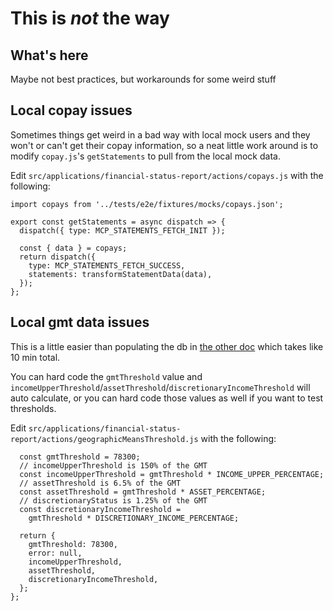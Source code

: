 # This is *not* the way
## What's here
Maybe not best practices, but workarounds for some weird stuff

## Local copay issues
Sometimes things get weird in a bad way with local mock users and they won't or can't get their copay information, so a neat little work around is to modify `copay.js`'s `getStatements` to pull from the local mock data.

Edit `src/applications/financial-status-report/actions/copays.js` with the following:
```
import copays from '../tests/e2e/fixtures/mocks/copays.json';

export const getStatements = async dispatch => {
  dispatch({ type: MCP_STATEMENTS_FETCH_INIT });

  const { data } = copays;
  return dispatch({
    type: MCP_STATEMENTS_FETCH_SUCCESS,
    statements: transformStatementData(data),
  });
};
```

## Local gmt data issues
This is a little easier than populating the db in [the other doc](https://github.com/department-of-veterans-affairs/va.gov-team/blob/master/teams/vsa/teams/benefits-memorials-2/engineering/front-end/howto-local-gmt-db-update.md) which takes like 10 min total.

You can hard code the `gmtThreshold` value and `incomeUpperThreshold`/`assetThreshold`/`discretionaryIncomeThreshold` will auto calculate, or you can hard code those values as well if you want to test thresholds.


Edit `src/applications/financial-status-report/actions/geographicMeansThreshold.js` with the following:
```
  const gmtThreshold = 78300;
  // incomeUpperThreshold is 150% of the GMT
  const incomeUpperThreshold = gmtThreshold * INCOME_UPPER_PERCENTAGE;
  // assetThreshold is 6.5% of the GMT
  const assetThreshold = gmtThreshold * ASSET_PERCENTAGE;
  // discretionaryStatus is 1.25% of the GMT
  const discretionaryIncomeThreshold =
    gmtThreshold * DISCRETIONARY_INCOME_PERCENTAGE;

  return {
    gmtThreshold: 78300,
    error: null,
    incomeUpperThreshold,
    assetThreshold,
    discretionaryIncomeThreshold,
  };
};
```

